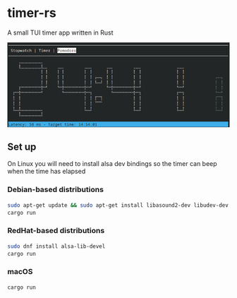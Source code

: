 # timer-rs

A small TUI timer app written in Rust

![timer-rs screenshot](./doc/screenshot.png)

## Set up

On Linux you will need to install alsa dev bindings
so the timer can beep when the time has elapsed

### Debian-based distributions

```bash
sudo apt-get update && sudo apt-get install libasound2-dev libudev-dev
cargo run
```

### RedHat-based distributions

```bash
sudo dnf install alsa-lib-devel
cargo run
```

### macOS

```bash
cargo run
```